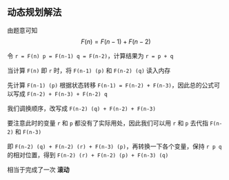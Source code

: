 ## 动态规划解法

由题意可知 $$F(n) = F(n-1) + F(n-2)$$

令 `r = F(n) p = F(n-1) q = F(n-2)`，计算结果为 `r = p + q`

当计算 `F(n)` 即 `r` 时，将 `F(n-1) (p)` 和 `F(n-2) (q)` 读入内存

先计算 `F(n-1) (p)` 根据状态转移 `F(n-1) = F(n-2) + F(n-3)`，因此总的公式可以写成 `F(n-2) + F(n-3) + F(n-2) q`

我们调换顺序，改写成 `F(n-2) (q) + F(n-2) + F(n-3)`

要注意此时的变量 `r` 和 `p` 都没有了实际用处，因此我们可以用 `r` 和 `p` 去代指 `F(n-2)` 和 `F(n-3)`

即 `F(n-2) (q) + F(n-2) (r) + F(n-3) (p)`，再转换一下各个变量，保持 `r p q` 的相对位置，得到 `F(n-2) (r) + F(n-2) (p) + F(n-3) (q)`

相当于完成了一次 **滚动**